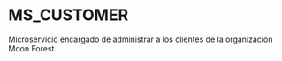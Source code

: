 # MS_CUSTOMER

Microservicio encargado de administrar a los clientes de la organización Moon Forest.

